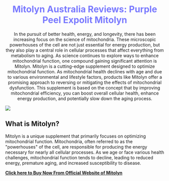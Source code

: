 <html>
    <body>
        <h1 style ="color: rgb(122, 122, 255); text-align: center;">Mitolyn Australia Reviews: Purple Peel Expolit Mitolyn</h1>
       <p style="text-align: center">In the pursuit of better health, energy, and longevity, there has been increasing focus on the science of mitochondria. These microscopic powerhouses of the cell are not just essential for energy production, but they also play a central role in cellular processes that affect everything from metabolism to aging. As science continues to explore ways to enhance mitochondrial function, one compound gaining significant attention is Mitolyn.
        Mitolyn is a cutting-edge supplement designed to optimize mitochondrial function. As mitochondrial health declines with age and due to various environmental and lifestyle factors, products like Mitolyn offer a promising approach to reversing or mitigating the effects of mitochondrial dysfunction. This supplement is based on the concept that by improving mitochondrial efficiency, you can boost overall cellular health, enhance energy production, and potentially slow down the aging process.
    </p>
        <img src= "https://european-social-fund-plus.ec.europa.eu/sites/default/files/mitolyn%20image3_4.png">         
               <h2>What is Mitolyn?</h2>
               <p>Mitolyn is a unique supplement that primarily focuses on optimizing mitochondrial function. Mitochondria, often referred to as the "powerhouses" of the cell, are responsible for producing the energy necessary for nearly all cellular processes. As we age or face various health challenges, mitochondrial function tends to decline, leading to reduced energy, premature aging, and increased susceptibility to disease.
               </p>
               <b><a href="http://mitolynburn.com">Click here to Buy Now From Official Website of Mitolyn</a></b>
    </body>
</html>
